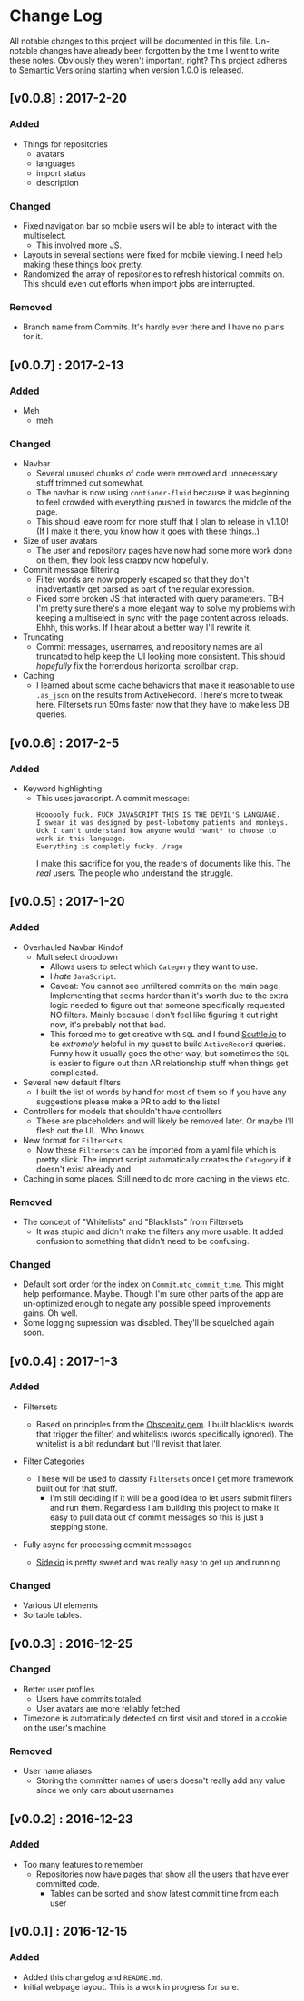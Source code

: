 # Change Log
All notable changes to this project will be documented in this file. Un-notable changes have already
been forgotten by the time I went to write these notes. Obviously they weren't important, right?
This project adheres to [Semantic Versioning](http://semver.org/) starting when version 1.0.0 is released.

## [v0.0.8] : 2017-2-20
### Added
- Things for repositories
  - avatars
  - languages
  - import status
  - description

### Changed
- Fixed navigation bar so mobile users will be able to interact with the multiselect.
  - This involved more JS.
- Layouts in several sections were fixed for mobile viewing. I need help making these things look pretty.
- Randomized the array of repositories to refresh historical commits on. This should even out efforts when import
jobs are interrupted.

### Removed
- Branch name from Commits. It's hardly ever there and I have no plans for it.

## [v0.0.7] : 2017-2-13
### Added
- Meh
  - meh
### Changed
- Navbar
  - Several unused chunks of code were removed and unnecessary stuff trimmed out somewhat. 
  - The navbar is now using `contianer-fluid` because it was beginning to feel crowded with everything
  pushed in towards the middle of the page.
  - This should leave room for more stuff that I plan to release in v1.1.0! (If I make it there, 
  you know how it goes with these things..)
- Size of user avatars
  - The user and repository pages have now had some more work done on them, they look less crappy now
  hopefully. 
- Commit message filtering
  - Filter words are now properly escaped so that they don't inadvertantly get parsed as part of the
  regular expression.
  - Fixed some broken JS that interacted with query parameters. TBH I'm pretty sure there's a more 
  elegant way to solve my problems with keeping a multiselect in sync with the page content across
  reloads. Ehhh, this works. If I hear about a better way I'll rewrite it.
- Truncating
  - Commit messages, usernames, and repository names are all truncated to help keep the UI looking
  more consistent. This should *hopefully* fix the horrendous horizontal scrollbar crap.
- Caching
  - I learned about some cache behaviors that make it reasonable to use `.as_json` on the 
  results from ActiveRecord. There's more to tweak here. Filtersets run 50ms faster now that 
  they have to make less DB queries.

## [v0.0.6] : 2017-2-5
### Added
- Keyword highlighting
  - This uses javascript. A commit message:
    ```
    Hoooooly fuck. FUCK JAVASCRIPT THIS IS THE DEVIL'S LANGUAGE. 
    I swear it was designed by post-lobotomy patients and monkeys. 
    Uck I can't understand how anyone would *want* to choose to work in this language. 
    Everything is completly fucky. /rage
    ```
    I make this sacrifice for you, the readers of documents like this. The *real* users.
    The people who understand the struggle.
  
## [v0.0.5] : 2017-1-20
### Added
- Overhauled Navbar Kindof
  - Multiselect dropdown
    - Allows users to select which `Category` they want to use.
    - I *hate* `JavaScript`.
    - Caveat: You cannot see unfiltered commits on the main page. Implementing that seems harder than it's worth
      due to the extra logic needed to figure out that someone specifically requested NO filters.
      Mainly because I don't feel like figuring it out right now, it's probably not that bad.
    - This forced me to get creative with `SQL` and I found [Scuttle.io](http://www.scuttle.io/) to be *extremely* 
      helpful in my quest to build `ActiveRecord` queries. Funny how it usually goes the other way, but sometimes
      the `SQL` is easier to figure out than AR relationship stuff when things get complicated.
- Several new default filters
  - I built the list of words by hand for most of them so if you have any suggestions please make a PR to add to the lists!
- Controllers for models that shouldn't have controllers
  - These are placeholders and will likely be removed later. Or maybe I'll flesh out the UI.. Who knows.
- New format for `Filtersets`
  - Now these `Filtersets` can be imported from a yaml file which is pretty slick. The import script automatically
  creates the `Category` if it doesn't exist already and
- Caching in some places. Still need to do more caching in the views etc.
  
### Removed
- The concept of "Whitelists" and "Blacklists" from Filtersets
    - It was stupid and didn't make the filters any more usable. It added confusion to something that didn't need to be
    confusing.
    
### Changed
- Default sort order for the index on `Commit`.`utc_commit_time`. This might help performance. Maybe. Though I'm sure
other parts of the app are un-optimized enough to negate any possible speed improvements gains. Oh well.
- Some logging supression was disabled. They'll be squelched again soon.


## [v0.0.4] : 2017-1-3
### Added
- Filtersets
  - Based on principles from the [Obscenity gem](https://github.com/tjackiw/obscenity).
  I built blacklists (words that trigger the filter) and whitelists (words specifically ignored). 
  The whitelist is a bit redundant but I'll revisit that later.
- Filter Categories
  - These will be used to classify `Filtersets` once I get more framework built out for that stuff.
    - I'm still deciding if it will be a good idea to let users submit filters and run them.
    Regardless I am building this project to make it easy to pull data out of commit messages so 
    this is just a stepping stone.
    
- Fully async for processing commit messages
  - [Sidekiq](http://sidekiq.org/) is pretty sweet and was really easy to get up and running  
  
### Changed
- Various UI elements
- Sortable tables.

## [v0.0.3] : 2016-12-25
### Changed
- Better user profiles
  - Users have commits totaled.
  - User avatars are more reliably fetched
- Timezone is automatically detected on first visit and stored in a cookie on the user's machine

### Removed
- User name aliases
  - Storing the committer names of users doesn't really add any value since we only care about usernames

## [v0.0.2] : 2016-12-23
### Added
- Too many features to remember
  - Repositories now have pages that show all the users that have ever committed code.
    - Tables can be sorted and show latest commit time from each user

## [v0.0.1] : 2016-12-15
### Added
- Added this changelog and `README.md`.
- Initial webpage layout. This is a work in progress for sure.
